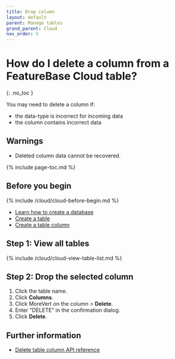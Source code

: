 ```yaml
---
title: Drop column
layout: default
parent: Manage tables
grand_parent: Cloud
nav_order: 5
---
```


# How do I delete a column from a FeatureBase Cloud table?
{: .no_toc }

You may need to delete a column if:
* the data-type is incorrect for incoming data
* the column contains incorrect data

## Warnings

* Deleted column data cannot be recovered.

{% include page-toc.md %}

## Before you begin

{% include /cloud/cloud-before-begin.md %}
* [Learn how to create a database](/docs/cloud/cloud-databases/cloud-db-manage)
* [Create a table](/docs/cloud/cloud-tables/cloud-table-create)
* [Create a table column](/docs/cloud/cloud-tables/cloud-table-add-column)

## Step 1: View all tables

{% include /cloud/cloud-view-table-list.md %}

## Step 2: Drop the selected column

1. Click the table name.
2. Click **Columns**.
3. Click <Icon>MoreVert</icon> on the column > **Delete**.
5. Enter "DELETE" in the confirmation dialog.
6. Click **Delete**.

## Further information

* [Delete table column API reference](https://api-docs-featurebase-cloud.redoc.ly/v2#operation/deletetableColumn)
